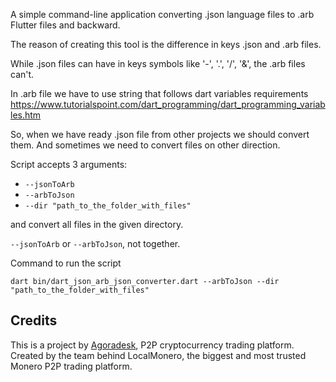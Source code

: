 A simple command-line application converting .json language files to .arb Flutter files and backward.

The reason of creating this tool is the difference in keys .json and .arb files.

While .json files can have in keys symbols like '-', '.', '/', '&', the .arb files can't.

In .arb file we have to use string that follows dart variables requirements
https://www.tutorialspoint.com/dart_programming/dart_programming_variables.htm

So, when we have ready .json file from other projects we should convert them.
And sometimes we need to convert files on other direction.

Script accepts 3 arguments:
- `--jsonToArb`
- `--arbToJson`
- `--dir "path_to_the_folder_with_files"`

and convert all files in the given directory.

`--jsonToArb` or `--arbToJson`, not together.

Command to run the script

```dart bin/dart_json_arb_json_converter.dart --arbToJson --dir "path_to_the_folder_with_files"```

## Credits

This is a project by [Agoradesk](https://agoradesk.com/), P2P cryptocurrency trading platform.
Created by the team behind LocalMonero, the biggest and most trusted Monero P2P trading platform.
